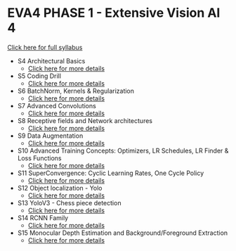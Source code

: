 # EVA4 PHASE 1 - Extensive Vision AI 4
[Click here for full syllabus](https://theschoolof.ai/#programs)

- S4 Architectural Basics
  - [Click here for more details](https://github.com/aswa09/EVA-4/blob/master/S4/README.md)
- S5 Coding Drill
  - [Click here for more details](https://github.com/aswa09/EVA-4/blob/master/S5/README.md)
- S6 BatchNorm, Kernels & Regularization
  - [Click here for more details](https://github.com/aswa09/EVA-4/blob/master/S6/README.md)
- S7 Advanced Convolutions
  - [Click here for more details](https://github.com/aswa09/EVA-4/blob/master/S7/README.md)
- S8 Receptive fields and Network architectures
  - [Click here for more details](https://github.com/aswa09/EVA-4/blob/master/S8/README.md)
- S9 Data Augmentation
  - [Click here for more details](https://github.com/aswa09/EVA-4/blob/master/S9/README.md)
- S10 Advanced Training Concepts: Optimizers, LR Schedules, LR Finder & Loss Functions
  - [Click here for more details](https://github.com/aswa09/EVA-4/blob/master/S10/README.md)
- S11 SuperConvergence: Cyclic Learning Rates, One Cycle Policy
  - [Click here for more details](https://github.com/aswa09/EVA-4/blob/master/S11/README.md)
- S12 Object localization - Yolo
  - [Click here for more details](https://github.com/aswa09/EVA-4/blob/master/S12/README.md)
- S13 YoloV3 - Chess piece detection
  - [Click here for more details](https://github.com/aswa09/EVA-4/blob/master/S13%20-%20Yolo%20V3/README.md)
- S14 RCNN Family
  - [Click here for more details](https://github.com/aswa09/EVA-4/blob/master/S14/README.md)
- S15 Monocular Depth Estimation and Background/Foreground Extraction
  - [Click here for more details](https://github.com/aswa09/EVA-4/blob/master/S15/README.md)
